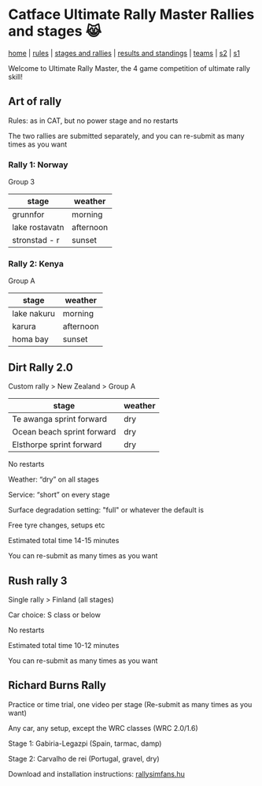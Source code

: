 # Catface Ultimate Rally Master Rallies and stages 😹

[home](index.md) | [rules](rules.md) | [stages and rallies](stages.md) | [results and standings](results.md) | [teams](teams.md) | [s2](s2/s2_index.md) | [s1](s1/s1_index.md)

Welcome to Ultimate Rally Master, the 4 game competition of ultimate rally skill!

## Art of rally

Rules: as in CAT, but no power stage and no restarts

The two rallies are submitted separately, and you can re-submit as many times as you want

### Rally 1: Norway

Group 3

| stage      | weather        |
| ------------- | ------------ |
| grunnfor      | morning        |
| lake rostavatn | afternoon  |
| stronstad - r    | sunset      |


### Rally 2: Kenya

Group A

| stage      | weather        |
| ------------- | ------------ |
| lake nakuru      | morning        |
| karura | afternoon  |
| homa bay    | sunset      |

	
## Dirt Rally 2.0

Custom rally > New Zealand > Group A

| stage      | weather        |
| ------------- | ------------ |
| Te awanga sprint forward | dry |
| Ocean beach sprint forward | dry |
| Elsthorpe sprint forward | dry |

No restarts

Weather: “dry” on all stages

Service: “short” on every stage

Surface degradation setting: "full" or whatever the default is

Free tyre changes, setups etc

Estimated total time 14-15 minutes

You can re-submit as many times as you want


## Rush rally 3

Single rally > Finland (all stages)

Car choice: S class or below

No restarts

Estimated total time 10-12 minutes

You can re-submit as many times as you want


## Richard Burns Rally

Practice or time trial, one video per stage (Re-submit as many times as you want)

Any car, any setup, except the WRC classes (WRC 2.0/1.6)

Stage 1: Gabiria-Legazpi (Spain, tarmac, damp)

Stage 2: Carvalho de rei (Portugal, gravel, dry)

Download and installation instructions: [rallysimfans.hu](https://rallysimfans.hu/rbr/download.php?download=rsfrbr)



